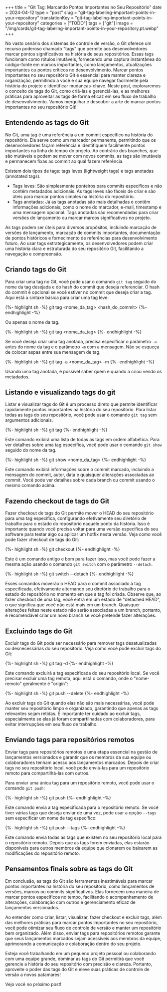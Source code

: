 +++
title = "Git Tag: Marcando Pontos Importantes no Seu Repositório"
date = 2024-04-12
type = "post"
slug = "git-tag-labeling-important-points-in-your-repository"
translationKey = "git-tag-labeling-important-points-in-your-repository"
categories = ["TODO"]
tags = ["git"]
image = "/img/cards/git-tag-labeling-important-points-in-your-repository.pt.webp"
+++

No vasto cenário dos sistemas de controle de versão, o Git oferece um recurso poderoso chamado "tags" que permite aos desenvolvedores marcar pontos significativos na história de seus repositórios. Essas tags funcionam como rótulos imutáveis, fornecendo uma captura instantânea do código-fonte em marcos importantes, como lançamentos, atualizações importantes ou pontos críticos no desenvolvimento. Marcar pontos importantes no seu repositório Git é essencial para manter clareza e organização, permitindo a você e sua equipe navegar facilmente pela história do projeto e identificar mudanças-chave. Neste post, exploraremos o conceito de tags do Git, como criá-las e gerenciá-las, e as melhores práticas para aproveitar as tags de forma eficaz em seu fluxo de trabalho de desenvolvimento. Vamos mergulhar e descobrir a arte de marcar pontos importantes no seu repositório Git!

## Entendendo as tags do Git
No Git, uma tag é uma referência a um commit específico na história do repositório. Ela serve como um marcador permanente, permitindo que os desenvolvedores façam referência e identifiquem facilmente pontos importantes na linha do tempo do projeto. Ao contrário dos branches, que são mutáveis e podem se mover com novos commits, as tags são imutáveis e permanecem fixas ao commit ao qual fazem referência.

Existem dois tipos de tags: tags leves (lightweight tags) e tags anotadas (annotated tags).

- Tags leves: São simplesmente ponteiros para commits específicos e não contêm metadados adicionais. As tags leves são fáceis de criar e são úteis para marcar pontos simples na história do repositório.
- Tags anotadas: Já as tags anotadas são mais detalhadas e contêm informações adicionais, como o nome do marcador, e-mail, timestamp e uma mensagem opcional. Tags anotadas são recomendadas para criar versões de lançamento ou marcar marcos significativos no projeto.

As tags podem ser úteis para diversos propósitos, incluindo marcação de versões de lançamento, marcação de commits importantes, documentação de pontos históricos e fornecimento de referências para desenvolvimento futuro. Ao usar tags estrategicamente, os desenvolvedores podem criar uma história clara e estruturada do seu repositório Git, facilitando a navegação e compreensão.

## Criando tags do Git
Para criar uma tag no Git, você pode usar o comando `git tag` seguido do nome da tag desejada e do hash do commit que deseja referenciar. O hash do commit é opcional se você estiver no commit que deseja criar a tag. Aqui está a sintaxe básica para criar uma tag leve:

{%- highlight sh -%}
git tag <nome_da_tag> <hash_do_commit>
{%- endhighlight -%}

Ou apenas o nome da tag.

{%- highlight sh -%}
git tag <nome_da_tag>
{%- endhighlight -%}

Se você deseja criar uma tag anotada, precisa especificar o parâmetro `-a` antes do nome da tag e o parâmetro `-m` com a mensagem. Não se esqueça de colocar aspas entre sua mensagem de tag.

{%- highlight sh -%}
git tag -a <nome_da_tag> -m <A mensagem da tag>
{%- endhighlight -%}

Usando uma tag anotada, é possível saber quem e quando a criou vendo os metadados.

## Listando e visualizando tags do git
Listar e visualizar tags do Git é um processo direto que permite identificar rapidamente pontos importantes na história do seu repositório. Para listar todas as tags do seu repositório, você pode usar o comando `git tag` sem argumentos adicionais.

{%- highlight sh -%}
git tag
{%- endhighlight -%}

Este comando exibirá uma lista de todas as tags em ordem alfabética. Para ver detalhes sobre uma tag específica, você pode usar o comando `git show` seguido do nome da tag.

{%- highlight sh -%}
git show <nome_da_tag>
{%- endhighlight -%}

Este comando exibirá informações sobre o commit marcado, incluindo a mensagem do commit, autor, data e quaisquer alterações associadas ao commit. Você pode ver detalhes sobre cada branch ou commit usando o mesmo comando acima.

## Fazendo checkout de tags do Git
Fazer checkout de tags do Git permite mover o HEAD do seu repositório para uma tag específica, configurando efetivamente seu diretório de trabalho para o estado do repositório naquele ponto da história. Isso é importante quando você precisa voltar para uma versão específica do seu software para testar algo ou aplicar um hotfix nesta versão. Veja como você pode fazer checkout de tags do Git:

{%- highlight sh -%}
git checkout <nome-da-tag>
{%- endhighlight -%}

Este é um comando antigo e bom para fazer isso, mas você pode fazer a mesma ação usando o comando `git switch` com o parâmetro `--detach`.

{%- highlight sh -%}
git switch <nome-da-tag> --detach
{%- endhighlight -%}

Esses comandos moverão o HEAD para o commit associado à tag especificada, efetivamente alternando seu diretório de trabalho para o estado do repositório no momento em que a tag foi criada. Observe que, ao fazer checkout de uma tag, você entra em um estado de "detached HEAD", o que significa que você não está mais em um branch. Quaisquer alterações feitas neste estado não serão associadas a um branch, portanto, é recomendável criar um novo branch se você pretende fazer alterações.

## Excluindo tags do Git
Excluir tags do Git pode ser necessário para remover tags desatualizadas ou desnecessárias do seu repositório. Veja como você pode excluir tags do Git:

{%- highlight sh -%}
git tag -d <nome-da-tag>
{%- endhighlight -%}

Este comando excluirá a tag especificada do seu repositório local. Se você precisar excluir uma tag remota, aqui está o comando, onde o "nome-remoto" geralmente é "origin":

{%- highlight sh -%}
git push --delete <nome-remoto> <nome-da-tag>
{%- endhighlight -%}

Ao excluir tags do Git quando elas não são mais necessárias, você pode manter seu repositório limpo e organizado, garantindo que apenas as tags relevantes sejam retidas. É importante ter cuidado ao excluir tags, especialmente se elas já foram compartilhadas com colaboradores, para evitar interrupções em seu fluxo de trabalho.

## Enviando tags para repositórios remotos
Enviar tags para repositórios remotos é uma etapa essencial na gestão de lançamentos versionados e garantir que os membros da sua equipe ou colaboradores tenham acesso aos lançamentos marcados. Depois de criar tags no seu repositório local, você pode enviá-las para um repositório remoto para compartilhá-las com outros.

Para enviar uma única tag para um repositório remoto, você pode usar o comando `git push`:

{%- highlight sh -%}
git push <nome-remoto> <nome-da-tag>
{%- endhighlight -%}

Este comando envia a tag especificada para o repositório remoto. Se você tiver várias tags que deseja enviar de uma vez, pode usar a opção `--tags` sem especificar um nome de tag específico:

{%- highlight sh -%}
git push <nome-remoto> --tags
{%- endhighlight -%}

Este comando envia todas as tags que existem no seu repositório local para o repositório remoto. Depois que as tags forem enviadas, elas estarão disponíveis para outros membros da equipe que clonarem ou baixarem as modificações do repositório remoto.

## Pensamentos finais sobre as tags do Git
Em conclusão, as tags do Git são ferramentas inestimáveis para marcar pontos importantes na história do seu repositório, como lançamentos de versões, marcos ou commits significativos. Elas fornecem uma maneira de marcar pontos específicos no tempo, facilitando o acompanhamento de alterações, colaboração com outros e gerenciamento eficaz de lançamentos versionados.

Ao entender como criar, listar, visualizar, fazer checkout e excluir tags, além das melhores práticas para marcar pontos importantes no seu repositório, você pode otimizar seu fluxo de controle de versão e manter um repositório bem organizado. Além disso, enviar tags para repositórios remotos garante que seus lançamentos marcados sejam acessíveis aos membros da equipe, aprimorando a comunicação e colaboração dentro do seu projeto.

Esteja você trabalhando em um pequeno projeto pessoal ou colaborando com uma equipe grande, dominar as tags do Git permitirá que você gerencie a história do seu repositório com precisão e clareza. Portanto, aproveite o poder das tags do Git e eleve suas práticas de controle de versão a novos patamares!

Vejo você no próximo post!